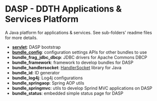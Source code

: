 DASP - DDTH Applications & Services Platform
============================================

A Java platform for applications & services. See sub-folders' readme files for more details.

* **[servlet](servlet/README.md)**: DASP bootstrap
* **[bundle_config](bundle_config/README.md)**: configuration settings APIs for other bundles to use
* **bundle_frag_jdbc_dbcp**: JDBC drivers for Apache Commons DBCP
* **bundle_framework**: framework to develop bundles for DASP
* **bundle_handlersocket**: [HandlerSocket](https://github.com/killme2008/hs4j) library for Java
* **bundle_id**: ID generator
* **bundle_log4j**: Log4j configurations
* **bundle_springaop**: Spring AOP utils
* **bundle_springmvc**: utils to develop Sprind MVC applications on DASP
* **bundle_status**: embedded simple status page for DASP
